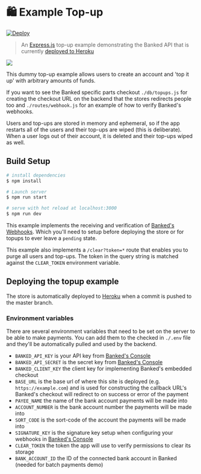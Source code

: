 # 🛍 Example Top-up

[![Deploy](https://www.herokucdn.com/deploy/button.svg)](https://heroku.com/deploy?template=https://github.com/banked/example-topup)

> An [Express.js](https://expressjs.com/) top-up example demonstrating the Banked API that is currently [deployed to Heroku](https://banked-example-topup.herokuapp.com/)

![](./screenshot.png)

This dummy top-up example allows users to create an account and 'top it up' with arbitrary amounts of funds. 

If you want to see the Banked specific parts checkout `./db/topups.js` for creating the checkout URL on the backend that the stores redirects people too and `./routes/webhook.js` for an example of how to verify Banked's webhooks.

Users and top-ups are stored in memory and ephemeral, so if the app restarts all of the users and their top-ups are wiped (this is deliberate). When a user logs out of their account, it is deleted and their top-ups wiped as well.

## Build Setup

``` bash
# install dependencies
$ npm install

# Launch server
$ npm run start

# serve with hot reload at localhost:3000
$ npm run dev
```

This example implements the receiving and verification of [Banked's Webhooks](https://console.banked.com/test/webhooks). Which you'll need to setup before deploying the store or for topups to ever leave a `pending` state.

This example also implements a `/clear?token=*` route that enables you to purge all users and top-ups. The token in the query string is matched against the `CLEAR_TOKEN` environment variable.

## Deploying the topup example

The store is automatically deployed to [Heroku](https://banked-example-store.herokuapp.com/) when a commit is pushed to the master branch.

### Environment variables

There are several environment variables that need to be set on the server to be able to make payments. You can add them to the checked in `./.env` file and they'll be automatically pulled and used by the backend.

* `BANKED_API_KEY` is your API key from [Banked's Console](https://console.banked.com)
* `BANKED_API_SECRET` is the secret key from [Banked's Console](https://console.banked.com)
* `BANKED_CLIENT_KEY` the client key for implementing Banked's embedded checkout
* `BASE_URL` is the base url of where this site is deployed (e.g. `https://example.com`) and is used for constructing the callback URL's Banked's checkout will redirect to on success or error of the payment
* `PAYEE_NAME` the name of the bank account payments will be made into
* `ACCOUNT_NUMBER` is the bank account number the payments will be made into
* `SORT_CODE` is the sort-code of the account the payments will be made into
* `SIGNATURE_KEY` is the signature key setup when configuring your webhooks in [Banked's Console](https://console.banked.com)
* `CLEAR_TOKEN` the token the app will use to verify permissions to clear its storage
* `BANK_ACCOUNT_ID` the ID of the connected bank account in Banked (needed for batch payments demo)


